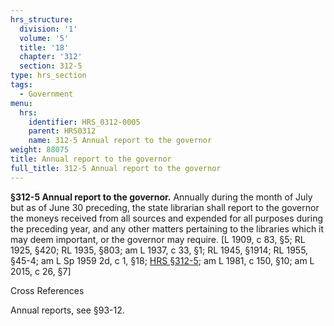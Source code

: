 ```yaml
---
hrs_structure:
  division: '1'
  volume: '5'
  title: '18'
  chapter: '312'
  section: 312-5
type: hrs_section
tags:
  - Government
menu:
  hrs:
    identifier: HRS_0312-0005
    parent: HRS0312
    name: 312-5 Annual report to the governor
weight: 88075
title: Annual report to the governor
full_title: 312-5 Annual report to the governor
---
```

**§312-5 Annual report to the governor.** Annually during the month of July but as of June 30 preceding, the state librarian shall report to the governor the moneys received from all sources and expended for all purposes during the preceding year, and any other matters pertaining to the libraries which it may deem important, or the governor may require. [L 1909, c 83, §5; RL 1925, §420; RL 1935, §803; am L 1937, c 33, §1; RL 1945, §1914; RL 1955, §45-4; am L Sp 1959 2d, c 1, §18; [HRS §312-5](/title-18/chapter-312/section-312-5/); am L 1981, c 150, §10; am L 2015, c 26, §7]

Cross References

Annual reports, see §93-12.